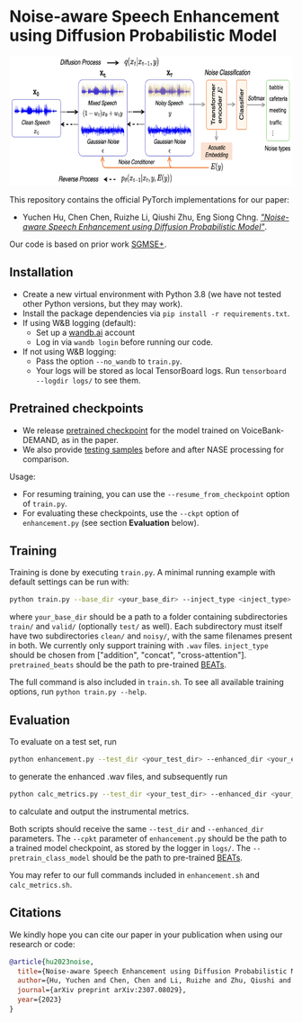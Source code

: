 # Noise-aware Speech Enhancement using Diffusion Probabilistic Model

<p align="center">  <img src="https://github.com/YUCHEN005/NASE/blob/master/nase.png" height ="230"> </p>

This repository contains the official PyTorch implementations for our paper:

- Yuchen Hu, Chen Chen, Ruizhe Li, Qiushi Zhu, Eng Siong Chng. [*"Noise-aware Speech Enhancement using Diffusion Probabilistic Model"*](https://arxiv.org/abs/2307.08029).

Our code is based on prior work [SGMSE+](https://github.com/sp-uhh/sgmse).


## Installation

- Create a new virtual environment with Python 3.8 (we have not tested other Python versions, but they may work).
- Install the package dependencies via `pip install -r requirements.txt`.
- If using W&B logging (default):
    - Set up a [wandb.ai](https://wandb.ai/) account
    - Log in via `wandb login` before running our code.
- If not using W&B logging:
    - Pass the option `--no_wandb` to `train.py`.
    - Your logs will be stored as local TensorBoard logs. Run `tensorboard --logdir logs/` to see them.


## Pretrained checkpoints

- We release [pretrained checkpoint](https://drive.google.com/drive/folders/1q25IOSR5Xd-5Kv13PfOhVJvMhgssTJPh?usp=sharing) for the model trained on VoiceBank-DEMAND, as in the paper.
- We also provide [testing samples](https://drive.google.com/drive/folders/18wCBq2I_W2sTdQL1OkBHU0KnLqLDHFjd?usp=sharing) before and after NASE processing for comparison.

Usage:
- For resuming training, you can use the `--resume_from_checkpoint` option of `train.py`.
- For evaluating these checkpoints, use the `--ckpt` option of `enhancement.py` (see section **Evaluation** below).


## Training

Training is done by executing `train.py`. A minimal running example with default settings can be run with:

```bash
python train.py --base_dir <your_base_dir> --inject_type <inject_type> --pretrain_class_model <pretrained_beats>
```

where `your_base_dir` should be a path to a folder containing subdirectories `train/` and `valid/` (optionally `test/` as well). Each subdirectory must itself have two subdirectories `clean/` and `noisy/`, with the same filenames present in both. We currently only support training with `.wav` files.
`inject_type` should be chosen from ["addition", "concat", "cross-attention"].
`pretrained_beats` should be the path to pre-trained [BEATs](https://valle.blob.core.windows.net/share/BEATs/BEATs_iter3_plus_AS2M.pt?sv=2020-08-04&st=2023-03-01T07%3A51%3A05Z&se=2033-03-02T07%3A51%3A00Z&sr=c&sp=rl&sig=QJXmSJG9DbMKf48UDIU1MfzIro8HQOf3sqlNXiflY1I%3D).

The full command is also included in `train.sh`.
To see all available training options, run `python train.py --help`.


## Evaluation

To evaluate on a test set, run
```bash
python enhancement.py --test_dir <your_test_dir> --enhanced_dir <your_enhanced_dir> --ckpt <path_to_model_checkpoint> --pretrain_class_model <pretrained_beats>
```

to generate the enhanced .wav files, and subsequently run

```bash
python calc_metrics.py --test_dir <your_test_dir> --enhanced_dir <your_enhanced_dir>
```

to calculate and output the instrumental metrics.

Both scripts should receive the same `--test_dir` and `--enhanced_dir` parameters. 
The `--cpkt` parameter of `enhancement.py` should be the path to a trained model checkpoint, as stored by the logger in `logs/`.
The `--pretrain_class_model` should be the path to pre-trained [BEATs](https://valle.blob.core.windows.net/share/BEATs/BEATs_iter3_plus_AS2M.pt?sv=2020-08-04&st=2023-03-01T07%3A51%3A05Z&se=2033-03-02T07%3A51%3A00Z&sr=c&sp=rl&sig=QJXmSJG9DbMKf48UDIU1MfzIro8HQOf3sqlNXiflY1I%3D).

You may refer to our full commands included in `enhancement.sh` and `calc_metrics.sh`. 

## Citations

We kindly hope you can cite our paper in your publication when using our research or code:
```bib
@article{hu2023noise,
  title={Noise-aware Speech Enhancement using Diffusion Probabilistic Model},
  author={Hu, Yuchen and Chen, Chen and Li, Ruizhe and Zhu, Qiushi and Chng, Eng Siong},
  journal={arXiv preprint arXiv:2307.08029},
  year={2023}
}
```
